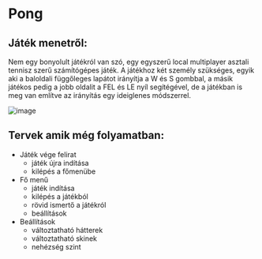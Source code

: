 # Pong

## Játék menetről:
Nem egy bonyolult játékról van szó, egy egyszerű local multiplayer asztali tennisz szerű számítógépes játék. A játékhoz két személy szükséges, egyik aki a baloldali függőleges lapátot irányítja a W és S gombbal, a másik játékos pedig a jobb oldalit a FEL és LE nyíl segítégével, de a játékban is meg van említve az irányítás egy ideiglenes módszerrel.

![image](https://user-images.githubusercontent.com/48671619/217349574-33c0cb1a-cdc7-40f7-9644-c21b109125f2.png)



## Tervek amik még folyamatban:
- Játék vége felirat
  * játék újra indítása
  * kilépés a főmenübe
- Fő menű
  * játék indítása
  * kilépés a játékból
  * rövid ismertő a játékról
  * beállítások
- Beállítások
  * változtatható hátterek
  * változtatható skinek
  * nehézség szint